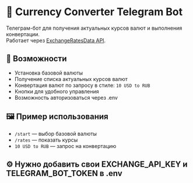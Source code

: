 # 💱 Currency Converter Telegram Bot

Телеграм-бот для получения актуальных курсов валют и выполнения конвертации.  
Работает через [ExchangeRatesData API](https://apilayer.com/marketplace/exchangerates_data-api).

## 🚀 Возможности

- Установка базовой валюты
- Получение списка актуальных курсов валют
- Конвертация валют по запросу в стиле: `10 USD to RUB`
- Кнопки для удобного управления
- Возможность авторизоваться через .env
## 🖼️ Пример использования

- `/start` — выбор базовой валюты
- `/rates` — показать курсы
- `10 USD to RUB` — запрос на конвертацию

## ⚙️ Нужно добавить свои EXCHANGE_API_KEY и TELEGRAM_BOT_TOKEN в .env 
